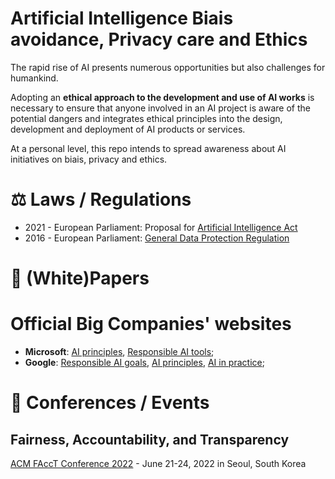 # Artificial Intelligence Biais avoidance, Privacy care and Ethics

The rapid rise of AI presents numerous opportunities but also challenges for humankind. 

Adopting an **ethical approach to the development and use of AI works** is necessary to ensure that anyone involved in an AI project is aware of the potential dangers and integrates ethical principles into the design, development and deployment of AI products or services.

At a personal level, this repo intends to spread awareness about AI initiatives on biais, privacy and ethics.

# :balance_scale: Laws / Regulations
- 2021 - European Parliament: Proposal for [Artificial Intelligence Act](https://eur-lex.europa.eu/legal-content/EN/TXT/?qid=1623335154975&uri=CELEX%3A52021PC0206)
- 2016 - European Parliament: [General Data Protection Regulation](https://eur-lex.europa.eu/eli/reg/2016/679/oj)

# :page_facing_up: (White)Papers


# Official Big Companies' websites
- **Microsoft**: [AI principles](https://www.microsoft.com/en-us/ai/responsible-ai?activetab=pivot1%3aprimaryr6), [Responsible AI tools](https://www.microsoft.com/en-us/ai/responsible-ai-resources);
- **Google**: [Responsible AI goals](https://ai.google/responsibilities/), [AI principles](https://ai.google/principles/), [AI in practice](https://ai.google/responsibilities/responsible-ai-practices/);

# :date: Conferences / Events
## Fairness, Accountability, and Transparency
[ACM FAccT Conference 2022](https://facctconference.org/) -  June 21-24, 2022 in Seoul, South Korea
